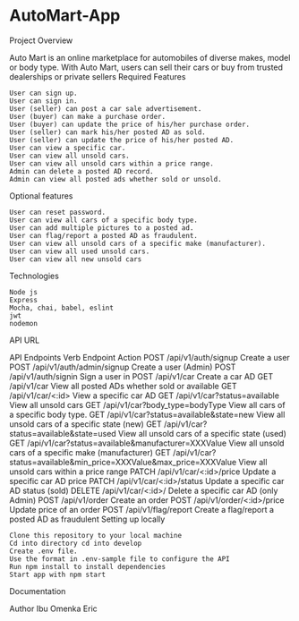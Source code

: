 # AutoMart-App
Project Overview

Auto Mart is an online marketplace for automobiles of diverse makes, model or body type. With Auto Mart, users can sell their cars or buy from trusted dealerships or private sellers
Required Features

    User can sign up.
    User can sign in.
    User (seller) can post a car sale advertisement.
    User (buyer) can make a purchase order.
    User (buyer) can update the price of his/her purchase order.
    User (seller) can mark his/her posted AD as sold.
    User (seller) can update the price of his/her posted AD.
    User can view a specific car.
    User can view all unsold cars.
    User can view all unsold cars within a price range.
    Admin can delete a posted AD record.
    Admin can view all posted ads whether sold or unsold.

Optional features

    User can reset password.
    User can view all cars of a specific body type.
    User can add multiple pictures to a posted ad.
    User can flag/report a posted AD as fraudulent.
    User can view all unsold cars of a specific make (manufacturer).
    User can view all used unsold cars.
    User can view all new unsold cars

Technologies

    Node js
    Express
    Mocha, chai, babel, eslint
    jwt
    nodemon

API URL


API Endpoints
Verb 	Endpoint 	Action
POST 	/api/v1/auth/signup 	Create a user
POST 	/api/v1/auth/admin/signup 	Create a user (Admin)
POST 	/api/v1/auth/signin 	Sign a user in
POST 	/api/v1/car 	Create a car AD
GET 	/api/v1/car 	View all posted ADs whether sold or available
GET 	/api/v1/car/<:id> 	View a specific car AD
GET 	/api/v1/car?status=available 	View all unsold cars
GET 	/api/v1/car?body_type=bodyType 	View all cars of a specific body type.
GET 	/api/v1/car?status=available&state=new 	View all unsold cars of a specific state (new)
GET 	/api/v1/car?status=available&state=used 	View all unsold cars of a specific state (used)
GET 	/api/v1/car?status=available&manufacturer=XXXValue 	View all unsold cars of a specific make (manufacturer)
GET 	/api/v1/car?status=available&min_price=XXXValue&max_price=XXXValue 	View all unsold cars within a price range
PATCH 	/api/v1/car/<:id>/price 	Update a specific car AD price
PATCH 	/api/v1/car/<:id>/status 	Update a specific car AD status (sold)
DELETE 	/api/v1/car/<:id>/ 	Delete a specific car AD (only Admin)
POST 	/api/v1/order 	Create an order
POST 	/api/v1/order/<:id>/price 	Update price of an order
POST 	/api/v1/flag/report 	Create a flag/report a posted AD as fraudulent
Setting up locally

    Clone this repository to your local machine
    Cd into directory cd into develop
    Create .env file.
    Use the format in .env-sample file to configure the API
    Run npm install to install dependencies
    Start app with npm start

Documentation


Author
Ibu Omenka Eric
